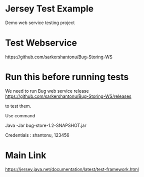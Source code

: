 # Jersey Test  Example 
Demo web service testing project

# Test Webservice 
https://github.com/sarkershantonu/Bug-Storing-WS

# Run this before running tests
We need to run Bug web service release 
https://github.com/sarkershantonu/Bug-Storing-WS/releases

to test them. 

Use command 

Java -Jar bug-store-1.2-SNAPSHOT.jar 

Credentials : shantonu, 123456

#  Main Link

https://jersey.java.net/documentation/latest/test-framework.html